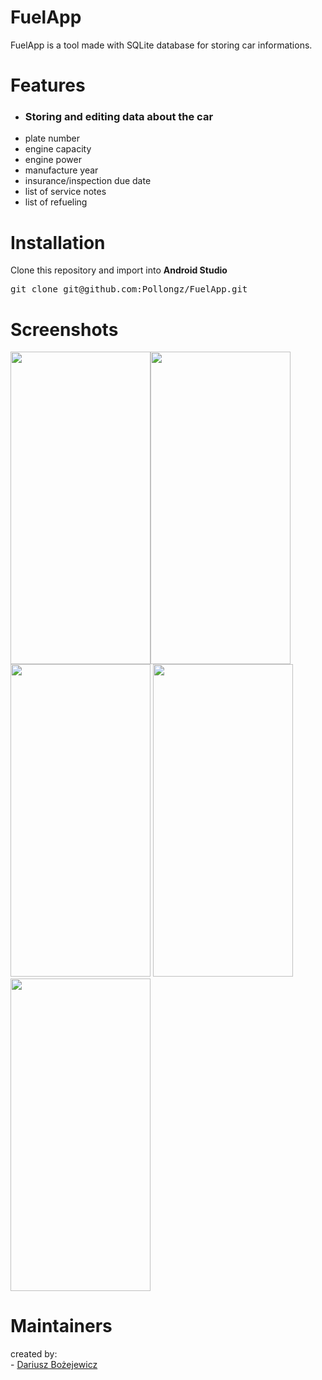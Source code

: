 # FuelApp
 
 FuelApp is a tool made with SQLite database for storing car informations.

# Features

- <h3>Storing and editing data about the car</h3>
- plate number<br />
- engine capacity
- engine power
- manufacture year
- insurance/inspection due date
- list of service notes
- list of refueling

# Installation

Clone this repository and import into <b>Android Studio</b>

<pre>git clone git@github.com:Pollongz/FuelApp.git</pre>

# Screenshots
<img src="https://user-images.githubusercontent.com/50298954/111786748-6f747900-88be-11eb-84af-0daa89978ee4.jpg" width="224" height="500"><img src="https://user-images.githubusercontent.com/50298954/111786760-726f6980-88be-11eb-9d60-00ed24f6faea.jpg" width="224" height="500">
<img src="https://user-images.githubusercontent.com/50298954/111786772-756a5a00-88be-11eb-8682-16d14137c836.jpg" width="224" height="500">
<img src="https://user-images.githubusercontent.com/50298954/111786784-77341d80-88be-11eb-8ecb-27745ae53347.jpg" width="224" height="500">
<img src="https://user-images.githubusercontent.com/50298954/111786791-78fde100-88be-11eb-9144-6164035f3969.jpg" width="224" height="500">

# Maintainers

created by: <br /> - [Dariusz Bożejewicz](https://github.com/Pollongz)
